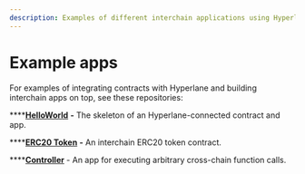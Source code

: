```yaml
---
description: Examples of different interchain applications using Hyperlane
---
```


# Example apps

For examples of integrating contracts with Hyperlane and building interchain apps on top, see these repositories:

****[**HelloWorld**](helloworld.md) **-** The skeleton of an Hyperlane-connected contract and app.

****[**ERC20 Token**](erc20-token.md) **-** An interchain ERC20 token contract.

****[**Controller**](controller.md) - An app for executing arbitrary cross-chain function calls.
